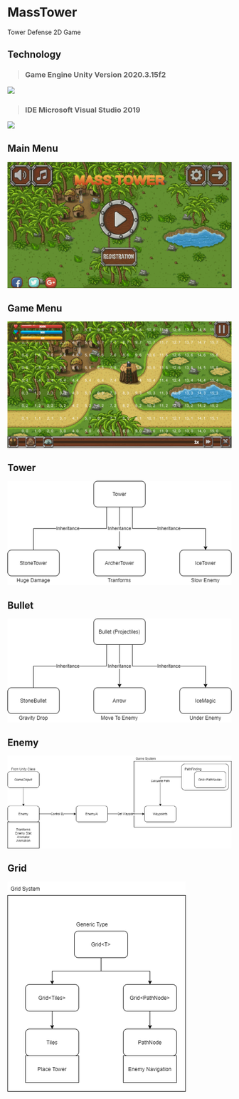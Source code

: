 # MassTower
Tower Defense 2D Game

## Technology
> ### Game Engine Unity Version 2020.3.15f2
![](https://upload.wikimedia.org/wikipedia/commons/1/19/Unity_Technologies_logo.svg)
> ### IDE Microsoft Visual Studio 2019
<img src="https://1000logos.net/wp-content/uploads/2020/08/Visual-Studio-Logo.png" width="240">


## Main Menu
![](https://github.com/phantichchai/MassTower/blob/main/Image/main.jpg)

## Game Menu
![](https://github.com/phantichchai/MassTower/blob/main/Image/game.jpg)

## Tower
![](https://github.com/phantichchai/MassTower/blob/main/Image/TowerClass.png)

## Bullet
![](https://github.com/phantichchai/MassTower/blob/main/Image/bulletClass.png)

## Enemy
![](https://github.com/phantichchai/MassTower/blob/main/Image/enemyClass.png)

## Grid
![](https://github.com/phantichchai/MassTower/blob/main/Image/Grid.png)
